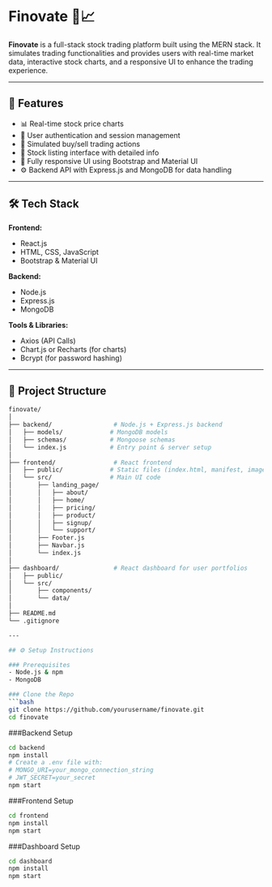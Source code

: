 # Finovate 🧾📈

**Finovate** is a full-stack stock trading platform built using the MERN stack. It simulates trading functionalities and provides users with real-time market data, interactive stock charts, and a responsive UI to enhance the trading experience.

---

## 🚀 Features

- 📊 Real-time stock price charts
- 🔐 User authentication and session management
- 💼 Simulated buy/sell trading actions
- 🧾 Stock listing interface with detailed info
- 📱 Fully responsive UI using Bootstrap and Material UI
- ⚙️ Backend API with Express.js and MongoDB for data handling

---

## 🛠️ Tech Stack

**Frontend:**
- React.js
- HTML, CSS, JavaScript
- Bootstrap & Material UI

**Backend:**
- Node.js
- Express.js
- MongoDB

**Tools & Libraries:**
- Axios (API Calls)
- Chart.js or Recharts (for charts)
- Bcrypt (for password hashing)

---

## 📂 Project Structure
```bash
finovate/
│
├── backend/                 # Node.js + Express.js backend
│   ├── models/             # MongoDB models
│   ├── schemas/            # Mongoose schemas
│   └── index.js            # Entry point & server setup
│
├── frontend/                # React frontend
│   ├── public/             # Static files (index.html, manifest, images)
│   └── src/                # Main UI code
│       ├── landing_page/
│       │   ├── about/
│       │   ├── home/
│       │   ├── pricing/
│       │   ├── product/
│       │   ├── signup/
│       │   └── support/
│       ├── Footer.js
│       ├── Navbar.js
│       └── index.js
│
├── dashboard/               # React dashboard for user portfolios
│   ├── public/
│   └── src/
│       ├── components/
│       └── data/
│
├── README.md
└── .gitignore

---

## ⚙️ Setup Instructions

### Prerequisites
- Node.js & npm
- MongoDB

### Clone the Repo
```bash
git clone https://github.com/yourusername/finovate.git
cd finovate
```
###Backend Setup
```bash
cd backend
npm install
# Create a .env file with:
# MONGO_URI=your_mongo_connection_string
# JWT_SECRET=your_secret
npm start
```

###Frontend Setup 
```bash
cd frontend
npm install
npm start
```

###Dashboard Setup
```bash
cd dashboard
npm install
npm start
